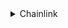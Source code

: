 <details>
<summary>Chainlink</summary>

- [Chainlink API Call [See Description] | Chainlink Engineering Tutorials](https://youtu.be/ay4rXZhAefs)
- [[See Description] Connect any API to your smart contract | Chainlink Engineering Tutorials](https://youtu.be/AtHp7me2Yks)
- [Chainlink keepers](https://youtube.com/playlist?list=PLVP9aGDn-X0RloqS1uYcuaPSW3GIgoCkg)
- [Chainlink data feeds](https://youtube.com/playlist?list=PLVP9aGDn-X0RloqS1uYcuaPSW3GIgoCkg)
- [Testing with hardhat](https://youtu.be/0r7mgJTeoD0)
- [Adapter.js - A Chainlink External Adapter for Fetching Data & Executing Custom JavaScript](https://youtu.be/V_P_IAfr22I)
- [Testing with Brownie](https://youtu.be/uR3VKVQtYhQ)
- [Testing Smart Contracts & Multi-Chains | Chainlink Hackathon Workshop](https://youtu.be/d8SqLaH8pu0)
- [Data feeds architecture](https://docs.chain.link/docs/architecture-overview/)
- [Data feed - Decentralized Data Model](https://docs.chain.link/docs/architecture-decentralized-model/#aggregator)
- [Data feed - Feed Registry](https://docs.chain.link/docs/feed-registry/)
- [Data Feeds API Reference](https://docs.chain.link/docs/price-feeds-api-reference/#latestrounddata)
- [APIs, Smart Contracts, and How to Connect Them](https://blog.chain.link/apis-smart-contracts-and-how-to-connect-them/)
- [Testnet Nodes and Jobs](https://docs.chain.link/docs/any-api-testnet-nodes/)
- [Oracle - Tasks](https://docs.chain.link/docs/tasks/)
- [Oracle - v2 Jobs](https://docs.chain.link/docs/jobs/)
- [Chainlink integration framework with Go](https://smartcontractkit.github.io/chainlink-testing-framework/quickstart/writing-your-first-test.html)
- [The Importance and Evolution of Oracles and On-chain Verifiable Randomness](https://youtu.be/6PBIgbLyJUs)

</details>
